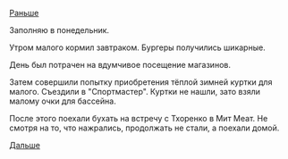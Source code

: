 [Раньше](2018.12.14.md)

Заполняю в понедельник.

Утром малого кормил завтраком. Бургеры получились шикарные.

День был потрачен на вдумчивое посещение магазинов.

Затем совершили попытку приобретения тёплой зимней куртки для малого. Съездили в "Спортмастер". Куртки не нашли, зато взяли малому очки для бассейна.

После этого поехали бухать на встречу с Тхоренко в Мит Меат.
Не смотря на то, что нажрались, продолжать не стали, а поехали домой.

[Дальше](2018.12.16.md)